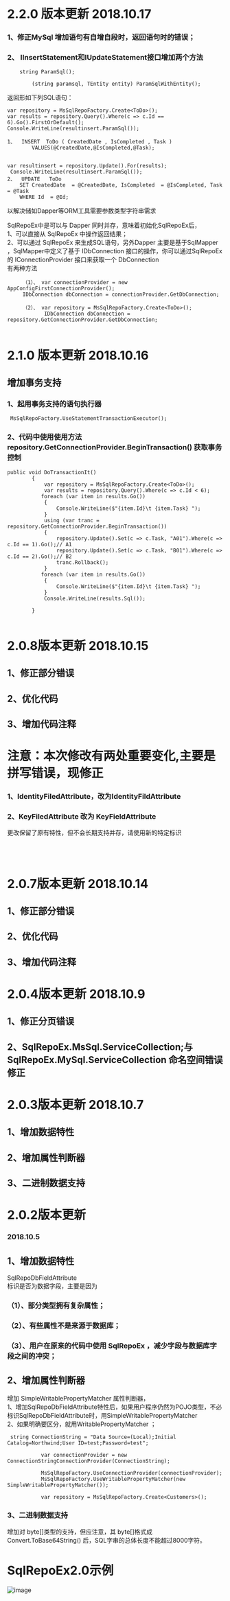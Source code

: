  
# 2.2.0 版本更新 2018.10.17

### 1、修正MySql 增加语句有自增自段时，返回语句时的错误；

### 2、  IInsertStatement<TEntity>和IUpdateStatement<TEntity>接口增加两个方法

```
	string ParamSql();

        (string paramsql, TEntity entity) ParamSqlWithEntity();
```
返回形如下列SQL语句：
```
var repository = MsSqlRepoFactory.Create<ToDo>();
var results = repository.Query().Where(c => c.Id == 6).Go().FirstOrDefault();
Console.WriteLine(resultinsert.ParamSql());

1、	INSERT  ToDo ( CreatedDate , IsCompleted , Task )
		VALUES(@CreatedDate,@IsCompleted,@Task);


var resultinsert = repository.Update().For(results);
 Console.WriteLine(resultinsert.ParamSql());
2、	UPDATE   ToDo 
	SET CreatedDate  = @CreatedDate, IsCompleted  = @IsCompleted, Task  = @Task
	WHERE Id  = @Id;
```

 以解决储如Dapper等ORM工具需要参数类型字符串需求</br>

  SqlRepoEx中是可以与 Dapper 同时并存，意味着初始化SqlRepoEx后，</br>
  1、可以直接从 SqlRepoEx 中操作返回结果；</br>
  2、可以通过 SqlRepoEx 来生成SQL语句，另外Dapper 主要是基于SqlMapper  ，SqlMapper中定义了基于 IDbConnection 接口的操作，你可以通过SqlRepoEx 的  IConnectionProvider 接口来获取一个 DbConnection</br>
   有两种方法</br>
```   
     （1）、 var connectionProvider = new AppConfigFirstConnectionProvider();
     IDbConnection dbConnection = connectionProvider.GetDbConnection;

     （2）、 var repository = MsSqlRepoFactory.Create<ToDo>();
            IDbConnection dbConnection = repository.GetConnectionProvider.GetDbConnection;
     
```

# 2.1.0  版本更新 2018.10.16

## 增加事务支持


### 1、起用事务支持的语句执行器

```
 MsSqlRepoFactory.UseStatementTransactionExecutor();
```

### 2、代码中使用使用方法 repository.GetConnectionProvider.BeginTransaction() 获取事务控制
```
public void DoTransactionIt()
        {
            var repository = MsSqlRepoFactory.Create<ToDo>();
            var results = repository.Query().Where(c => c.Id < 6);
           foreach (var item in results.Go())
            {
                Console.WriteLine($"{item.Id}\t {item.Task} ");
            }
            using (var tranc = repository.GetConnectionProvider.BeginTransaction())
            {
                repository.Update().Set(c => c.Task, "A01").Where(c => c.Id == 1).Go();// A1
                repository.Update().Set(c => c.Task, "B01").Where(c => c.Id == 2).Go();// B2
                tranc.Rollback();
            }
           foreach (var item in results.Go())
            {
                Console.WriteLine($"{item.Id}\t {item.Task} ");
            }
            Console.WriteLine(results.Sql());

        }


```



# 2.0.8版本更新 2018.10.15

## 1、修正部分错误
## 2、优化代码
## 3、增加代码注释

# 注意：本次修改有两处重要变化,主要是拼写错误，现修正

### 1、IdentityFiledAttribute，改为IdentityFildAttribute
### 2、KeyFiledAttribute 改为 KeyFieldAttribute

更改保留了原有特性，但不会长期支持并存，请使用新的特定标识

</br>
</br>

# 2.0.7版本更新 2018.10.14

## 1、修正部分错误
## 2、优化代码
## 3、增加代码注释

# 2.0.4版本更新 2018.10.9

## 1、修正分页错误
## 2、SqlRepoEx.MsSql.ServiceCollection;与SqlRepoEx.MySql.ServiceCollection 命名空间错误修正

# 2.0.3版本更新 2018.10.7

## 1、增加数据特性
## 2、增加属性判断器
## 3、二进制数据支持


 
 # 2.0.2版本更新
### 2018.10.5
## 1、增加数据特性 
SqlRepoDbFieldAttribute<br/>
标识是否为数据字段，主要是因为<br/>
### （1）、部分类型拥有复杂属性；<br/>
### （2）、有些属性不是来源于数据库；<br/>
### （3）、用户在原来的代码中使用 SqlRepoEx ，减少字段与数据库字段之间的冲突；<br/>
## 2、增加属性判断器
 增加 SimpleWritablePropertyMatcher 属性判断器，<br/>
  1、增加SqlRepoDbFieldAttribute特性后，如果用户程序仍然为POJO类型，不必标识SqlRepoDbFieldAttribute时，用SimpleWritablePropertyMatcher<br/>
  2、如果明确要区分，就用WritablePropertyMatcher ；<br/>
 ~~~
  string ConnectionString = "Data Source=(Local);Initial Catalog=Northwind;User ID=test;Password=test";

            var connectionProvider = new ConnectionStringConnectionProvider(ConnectionString);

            MsSqlRepoFactory.UseConnectionProvider(connectionProvider);
            MsSqlRepoFactory.UseWritablePropertyMatcher(new SimpleWritablePropertyMatcher());

            var repository = MsSqlRepoFactory.Create<Customers>();
~~~
### 3、二进制数据支持
  增加对 byte[]类型的支持，但应注意，其 byte[]格式成 Convert.ToBase64String() 后，SQL字串的总体长度不能超过8000字符。<br/>

# SqlRepoEx2.0示例


![image](https://raw.githubusercontent.com/AzThinker/SqlRepoEx2.0Demo/master/Demos/GettingStartedStatic/SqlRepoEx1.1与2.0功能对比.png)
